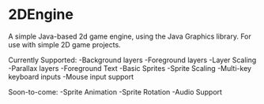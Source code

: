 # 2DEngine
A simple Java-based 2d game engine, using the Java Graphics library.
For use with simple 2D game projects.

Currently Supported:
-Background layers
-Foreground layers
-Layer Scaling
-Parallax layers
-Foreground Text
-Basic Sprites
-Sprite Scaling
-Multi-key keyboard inputs
-Mouse input support


Soon-to-come:
-Sprite Animation
-Sprite Rotation
-Audio Support

